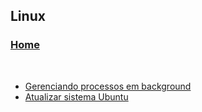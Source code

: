 ## Linux

### [Home](../../index.md)
<br/>

- [Gerenciando processos em background](dicas/bg.md)
- [Atualizar sistema Ubuntu](dicas/apt-update.md)